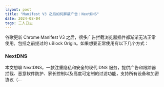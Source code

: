 ```yaml
---
layout: post
title: "Manifest V3 之后如何屏蔽广告：NextDNS"
date: 2024-08-04
tags: 三人日志
---
```

谷歌更新 Chrome Manifest V3 之后，很多广告拦截浏览器插件都渐渐无法正常使用，包括之前提过的 uBlock Origin。如果想要正常使用有以下几个方式：

### NextDNS

本文想聊 NextDNS，一款注重隐私和安全的现代 DNS 服务，提供广告和跟踪器拦截、恶意软件防护、家长控制以及高度可定制的过滤功能，支持所有设备和加密协议（...